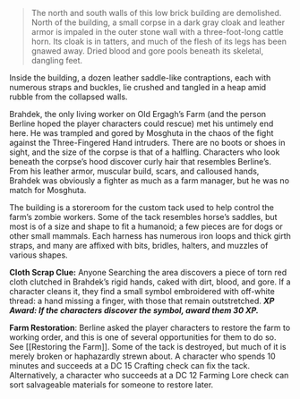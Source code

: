 ---
---
>The north and south walls of this low brick building are demolished. North of the building, a small corpse in a dark gray cloak and leather armor is impaled in the outer stone wall with a three-foot-long cattle horn. Its cloak is in tatters, and much of the flesh of its legs has been gnawed away. Dried blood and gore pools beneath its skeletal, dangling feet.
>
Inside the building, a dozen leather saddle-like contraptions, each with numerous straps and buckles, lie crushed and tangled in a heap amid rubble from the collapsed walls.

Brahdek, the only living worker on Old Ergagh’s Farm (and the person Berline hoped the player characters could rescue) met his untimely end here. He was trampled and gored by Mosghuta in the chaos of the fight against the Three-Fingered Hand intruders. There are no boots or shoes in sight, and the size of the corpse is that of a halfling. Characters who look beneath the corpse’s hood discover curly hair that resembles Berline’s. From his leather armor, muscular build, scars, and calloused hands, Brahdek was obviously a fighter as much as a farm manager, but he was no match for Mosghuta.

The building is a storeroom for the custom tack used to help control the farm’s zombie workers. Some of the tack resembles horse’s saddles, but most is of a size and shape to fit a humanoid; a few pieces are for dogs or other small mammals. Each harness has numerous iron loops and thick girth straps, and many are affixed with bits, bridles, halters, and muzzles of various shapes.

**Cloth Scrap Clue:** Anyone Searching the area discovers a piece of torn red cloth clutched in Brahdek’s rigid hands, caked with dirt, blood, and gore. If a character cleans it, they find a small symbol embroidered with off-white thread: a hand missing a finger, with those that remain outstretched. ***XP Award: If the characters discover the symbol, award them 30 XP.***

**Farm Restoration**: Berline asked the player characters to restore the farm to working order, and this is one of several opportunities for them to do so. See [[Restoring the Farm]]. Some of the tack is destroyed, but much of it is merely broken or haphazardly strewn about. 
	A character who spends 10 minutes and succeeds at a DC 15 Crafting check can fix the tack. 
	Alternatively, a character who succeeds at a DC 12 Farming Lore check can sort salvageable materials for someone to restore later.